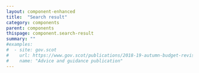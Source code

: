 ```yaml
---
layout: component-enhanced
title:  "Search result"
category: components
parent: components
thispage: component.search-result
summary: ""
#examples:
#  - site: gov.scot
#    url: https://www.gov.scot/publications/2018-19-autumn-budget-revision-supporting-document/
#    name: "Advice and guidance publication"
---
```

